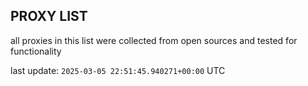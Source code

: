 ## PROXY LIST

all proxies in this list were collected from open sources and tested for functionality

last update: `2025-03-05 22:51:45.940271+00:00` UTC